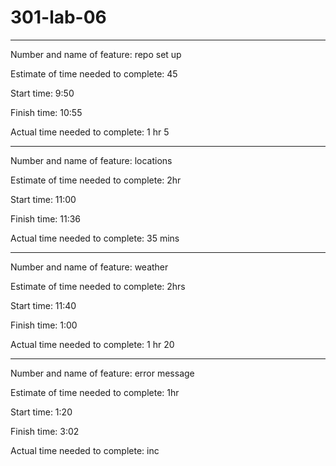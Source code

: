 # 301-lab-06

---

Number and name of feature: repo set up

Estimate of time needed to complete: 45

Start time: 9:50

Finish time: 10:55

Actual time needed to complete: 1 hr 5

---

Number and name of feature: locations

Estimate of time needed to complete: 2hr

Start time: 11:00

Finish time: 11:36

Actual time needed to complete: 35 mins

---

Number and name of feature: weather

Estimate of time needed to complete: 2hrs

Start time: 11:40

Finish time: 1:00

Actual time needed to complete: 1 hr 20

---

Number and name of feature: error message

Estimate of time needed to complete: 1hr

Start time: 1:20

Finish time: 3:02

Actual time needed to complete: inc
